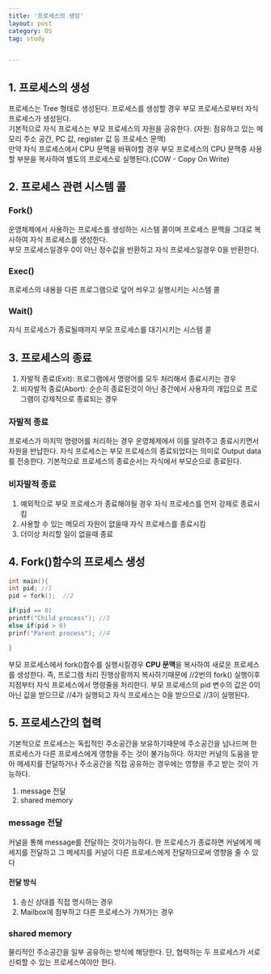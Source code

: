 ```yaml
---
title: '프로세스의 생성'
layout: post
category: OS
tag: study


---
```

## 1. 프로세스의 생성
프로세스는 Tree 형태로 생성된다. 프로세스를 생성할 경우 부모 프로세스로부터 자식 프로세스가 생성된다.   
기본적으로 자식 프로세스는 부모 프로세스의 자원을 공유한다. (자원: 점유하고 있는 메모리 주소 공간, PC 값, register 값 등 프로세스 문맥)   
만약 자식 프로세스에서 CPU 문맥을 바꿔야할 경우 부모 프로세스의 CPU 문맥중 사용할 부분을 복사하여 별도의 프로세스로 실행된다.(COW - Copy On Write) 

## 2. 프로세스 관련 시스템 콜
### Fork()
운영체제에서 사용하는 프로세스를 생성하는 시스템 콜이며 프로세스 문맥을 그대로 복사하여 자식 프로세스를 생성한다.  
부모 프로세스일경우 0이 아닌 정수값을 반환하고 자식 프로세스일경우 0을 반환한다.

### Exec()
프로세스의 내용을 다른 프로그램으로 덮어 씌우고 실행시키는 시스템 콜

### Wait()
자식 프로세스가 종료될때까지 부모 프로세스를 대기시키는 시스템 콜

## 3. 프로세스의 종료
1. 자발적 종료(Exit): 프로그램에서 명령어를 모두 처리해서 종료시키는 경우
2. 비자발적 종료(Abort): 순순히 종료된것이 아닌 중간에서 사용자의 개입으로 프로그램이 강제적으로 종료되는 경우

### 자발적 종료
프로세스가 마지막 명령어를 처리하는 경우 운영체제에서 이를 알려주고 종료시키면서 자원을 반납한다. 자식 프로세스는 부모 프로세스의 종료되었다는 의미로 Output data
를 전송한다. 기본적으로 프로세스의 종료순서는 자식에서 부모순으로 종료된다.

### 비자발적 종료
1. 예외적으로 부모 프로세스가 종료해야될 경우 자식 프로세스를 먼저 강제로 종료시킴
2. 사용할 수 있는 메모리 자원이 없을때 자식 프로세스를 종료시킴
3. 더이상 처리할 일이 없을때 종료

## 4. Fork()함수의 프로세스 생성

``` C
int main(){
int pid; //1
pid = fork();  //2

if(pid == 0)
printf("Child process"); //3
else if(pid > 0)
prinf("Parent process"); //4

}
```

부모 프로세스에서 fork()함수를 실행시킬경우 **CPU 문맥**을 복사하여 새로운 프로세스를 생성한다. 즉, 프로그램 처리 진행상황까지 복사하기때문에 //2번의 fork() 실행이후 지점부터 자식 프로세스에서 명령줄을 처리한다. 부모 프로세스의 pid 변수의 값은 0이 아닌 값을 받으므로 //4가 실행되고 자식 프로세스는 0을 받으므로 //3이 실행된다.


## 5. 프로세스간의 협력
기본적으로 프로세스는 독립적인 주소공간을 보유하기때문에 주소공간을 넘나드며 한 프로세스가 다른 프로세스에게 영향을 주는 것이 불가능하다. 하지만 커널의 도움을 받아
메세지를 전달하거나 주소공간을 직접 공유하는 경우에는 영향을 주고 받는 것이 가능하다.

1. message 전달
2. shared memory

### message 전달
커널을 통해 message를 전달하는 것이가능하다. 한 프로세스가 종료하면 커널에게 메세지를 전달하고 그 메세지를 커널이 다른 프로세스에게 전달하므로써 영향을 줄 수 있다

#### 전달 방식
1. 송신 상대를 직접 명시하는 경우
2. Mailbox에 첨부하고 다른 프로세스가 가져가는 경우

### shared memory
물리적인 주소공간을 일부 공유하는 방식에 해당한다. 단, 협력하는 두 프로세스가 서로 신뢰할 수 있는 프로세스여야만 한다.




